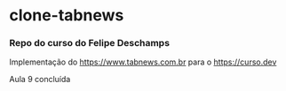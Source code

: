 # clone-tabnews
### Repo do curso do Felipe Deschamps

Implementação do https://www.tabnews.com.br para o https://curso.dev

Aula 9 concluída

<img href="https://d1csarkz8obe9u.cloudfront.net/posterpreviews/work-in-progress-design-template-6cc0b86afbb81d0528f26113e3ec02cf_screen.jpg?ts=1698307882"> 